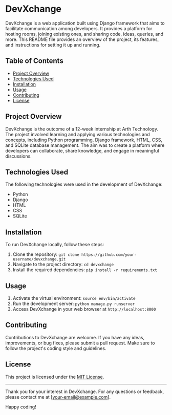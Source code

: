 # DevXchange

DevXchange is a web application built using Django framework that aims to facilitate communication among developers. It provides a platform for hosting rooms, joining existing ones, and sharing code, ideas, queries, and more. This README file provides an overview of the project, its features, and instructions for setting it up and running.

## Table of Contents
- [Project Overview](#project-overview)
- [Technologies Used](#technologies-used)
- [Installation](#installation)
- [Usage](#usage)
- [Contributing](#contributing)
- [License](#license)

## Project Overview
DevXchange is the outcome of a 12-week internship at Arth Technology. The project involved learning and applying various technologies and concepts, including Python programming, Django framework, HTML, CSS, and SQLite database management. The aim was to create a platform where developers can collaborate, share knowledge, and engage in meaningful discussions.

## Technologies Used
The following technologies were used in the development of DevXchange:
- Python
- Django
- HTML
- CSS
- SQLite

## Installation
To run DevXchange locally, follow these steps:
1. Clone the repository: `git clone https://github.com/your-username/devxchange.git`
2. Navigate to the project directory: `cd devxchange`
3. Install the required dependencies: `pip install -r requirements.txt`

## Usage
1. Activate the virtual environment: `source env/bin/activate`
2. Run the development server: `python manage.py runserver`
3. Access DevXchange in your web browser at `http://localhost:8000`

## Contributing
Contributions to DevXchange are welcome. If you have any ideas, improvements, or bug fixes, please submit a pull request. Make sure to follow the project's coding style and guidelines.

## License
This project is licensed under the [MIT License](LICENSE).

---

Thank you for your interest in DevXchange. For any questions or feedback, please contact me at [your-email@example.com].

Happy coding!
